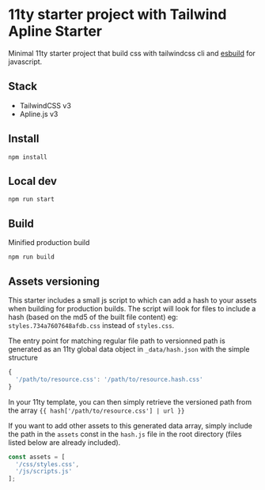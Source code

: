 # 11ty starter project with Tailwind Apline Starter

Minimal 11ty starter project that build css with tailwindcss cli and [esbuild](https://esbuild.github.io/) for javascript.

## Stack

* TailwindCSS v3
* Apline.js v3

## Install

```
npm install
```

## Local dev

```
npm run start
```

## Build

Minified production build

```
npm run build
```

## Assets versioning

This starter includes a small js script to which can add a hash to your assets when building for production builds.
The script will look for files to include a hash (based on the md5 of the built file content) eg: ```styles.734a7607648afdb.css``` instead of ```styles.css```.

The entry point for matching regular file path to versionned path is generated as an 11ty global data object in ```_data/hash.json``` with the simple structure
```js
{
  '/path/to/resource.css': '/path/to/resource.hash.css'
}
```

In your 11ty template, you can then simply retrieve the versioned path from the array ```{{ hash['/path/to/resource.css'] | url }}```

If you want to add other assets to this generated data array, simply include the path in the ```assets``` const in the ```hash.js``` file in the root directory (files listed below are already included).

```js
const assets = [
  '/css/styles.css',
  '/js/scripts.js'
];
```
